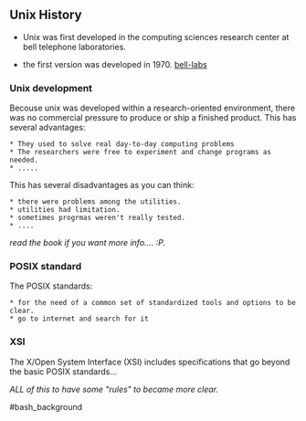## Unix History

 * Unix was first developed in the computing sciences research center at bell telephone laboratories. 

 * the first version was developed in 1970. [bell-labs](www.bell-labs.com/history/unix)


### Unix development

Becouse unix was developed within a research-oriented environment, there was no commercial pressure to produce or ship a finished product.
This has several advantages:

	* They used to solve real day-to-day computing problems
	* The researchers were free to experiment and change programs as needed.
	* .....


This has several disadvantages as you can think:

	* there were problems among the utilities.
	* utilities had limitation.
	* sometimes progrmas weren't really tested.
	* ....

*read the book if you want more info.... :P.*


### POSIX standard

The POSIX standards:

	* for the need of a common set of standardized tools and options to be clear.
	* go to internet and search for it


### XSI

The X/Open System Interface (XSI) includes specifications that go beyond the basic POSIX standards...

*ALL of this to have some "rules" to became more clear.*


#bash_background
